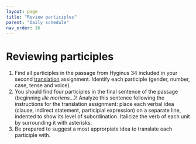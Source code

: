 ```yaml
---
layout: page
title: "Review participles"
parent: "Daily schedule"
nav_order: 16
---
```



# Reviewing participles


1. Find all participles in the passage from Hyginus 34 included in your second [translation](../../checklist/translation2/) assignment.  Identify each participle (gender, number, case, tense and voice).
2.  You should find four participles in the final sentence of the passage (beginning *ille moriens...*)!  Analyze this sentence following the instructions for the translation assignment: place each verbal idea (clause, indirect statement, participial expression) on a separate line, indented to show its level of subordination. Italicize the verb of each unit by surrounding it with asterisks.
3. Be prepared to suggest a most approrpiate idea to translate each participle with.